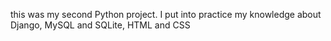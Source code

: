 this was my second Python project. I put into practice my knowledge about Django, MySQL and SQLite, HTML and CSS
